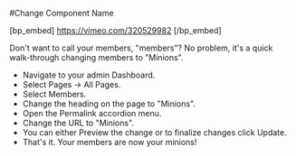 #Change Component Name

[bp_embed] https://vimeo.com/320529982 [/bp_embed]

Don't want to call your members, "members"? No problem, it's a quick walk-through changing members to "Minions".

*   Navigate to your admin Dashboard.
*   Select Pages -> All Pages.
*   Select Members.
*   Change the heading on the page to "Minions".
*   Open the Permalink accordion menu.
*   Change the URL to "Minions".
*   You can either Preview the change or to finalize changes click Update.
*   That's it. Your members are now your minions!